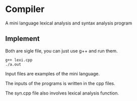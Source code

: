 # Compiler

A mini language lexical analysis and syntax analysis program

## Implement

Both are sigle file, you can just use g++ and run them.

```shell
g++ lexi.cpp
./a.out
```



Input files are examples of the mini language.

The inputs of the programs is written in the cpp files.

The syn.cpp file also involves lexical analysis function.
